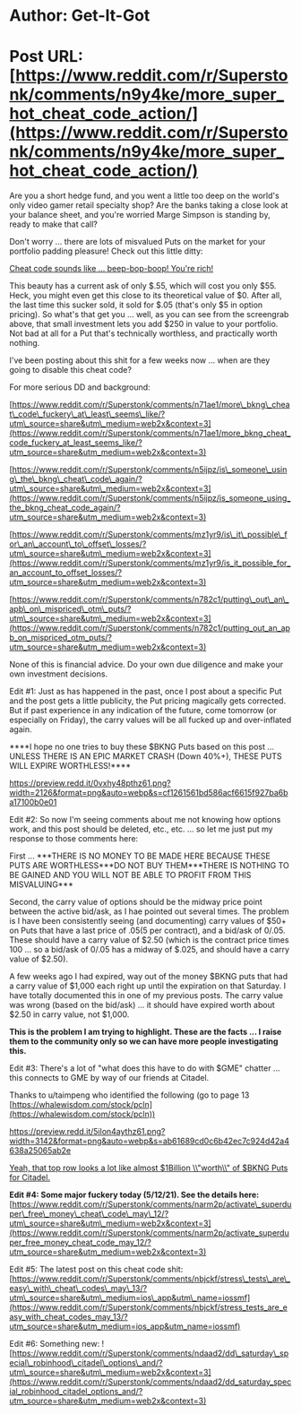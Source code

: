 # Author: Get-It-Got
# Post URL: [https://www.reddit.com/r/Superstonk/comments/n9y4ke/more_super_hot_cheat_code_action/](https://www.reddit.com/r/Superstonk/comments/n9y4ke/more_super_hot_cheat_code_action/)


Are you a short hedge fund, and you went a little too deep on the world's only video gamer retail specialty shop? Are the banks taking a close look at your balance sheet, and you're worried Marge Simpson is standing by, ready to make that call?

Don't worry ... there are lots of misvalued Puts on the market for your portfolio padding pleasure! Check out this little ditty:

[Cheat code sounds like ... beep-bop-boop! You're rich!](https://preview.redd.it/nzcz7regthz61.png?width=2128&format=png&auto=webp&s=93b735d0100cff673f08a183bd0288ded61f53d1)

This beauty has a current ask of only $.55, which will cost you only $55. Heck, you might even get this close to its theoretical value of $0. After all, the last time this sucker sold, it sold for $.05 (that's only $5 in option pricing). So what's that get you ... well, as you can see from the screengrab above, that small investment lets you add $250 in value to your portfolio. Not bad at all for a Put that's technically worthless, and practically worth nothing.

I've been posting about this shit for a few weeks now ... when are they going to disable this cheat code?

For more serious DD and background:

[https://www.reddit.com/r/Superstonk/comments/n71ae1/more\_bkng\_cheat\_code\_fuckery\_at\_least\_seems\_like/?utm\_source=share&utm\_medium=web2x&context=3](https://www.reddit.com/r/Superstonk/comments/n71ae1/more_bkng_cheat_code_fuckery_at_least_seems_like/?utm_source=share&utm_medium=web2x&context=3)

[https://www.reddit.com/r/Superstonk/comments/n5ijpz/is\_someone\_using\_the\_bkng\_cheat\_code\_again/?utm\_source=share&utm\_medium=web2x&context=3](https://www.reddit.com/r/Superstonk/comments/n5ijpz/is_someone_using_the_bkng_cheat_code_again/?utm_source=share&utm_medium=web2x&context=3)

[https://www.reddit.com/r/Superstonk/comments/mz1yr9/is\_it\_possible\_for\_an\_account\_to\_offset\_losses/?utm\_source=share&utm\_medium=web2x&context=3](https://www.reddit.com/r/Superstonk/comments/mz1yr9/is_it_possible_for_an_account_to_offset_losses/?utm_source=share&utm_medium=web2x&context=3)

[https://www.reddit.com/r/Superstonk/comments/n782c1/putting\_out\_an\_apb\_on\_mispriced\_otm\_puts/?utm\_source=share&utm\_medium=web2x&context=3](https://www.reddit.com/r/Superstonk/comments/n782c1/putting_out_an_apb_on_mispriced_otm_puts/?utm_source=share&utm_medium=web2x&context=3)

None of this is financial advice. Do your own due diligence and make your own investment decisions.

Edit #1: Just as has happened in the past, once I post about a specific Put and the post gets a little publicity, the Put pricing magically gets corrected. But if past experience in any indication of the future, come tomorrow (or especially on Friday), the carry values will be all fucked up and over-inflated again.

\*\*\*\*I hope no one tries to buy these $BKNG Puts based on this post ... UNLESS THERE IS AN EPIC MARKET CRASH (Down 40%+), THESE PUTS WILL EXPIRE WORTHLESS!\*\*\*\*

https://preview.redd.it/0vxhy48pthz61.png?width=2126&format=png&auto=webp&s=cf1261561bd586acf6615f927ba6ba17100b0e01

Edit #2: So now I'm seeing comments about me not knowing how options work, and this post should be deleted, etc., etc. ... so let me just put my response to those comments here:

First ... \*\*\*THERE IS NO MONEY TO BE MADE HERE BECAUSE THESE PUTS ARE WORTHLESS\*\*\*DO NOT BUY THEM\*\*\*THERE IS NOTHING TO BE GAINED AND YOU WILL NOT BE ABLE TO PROFIT FROM THIS MISVALUING\*\*\*

Second, the carry value of options should be the midway price point between the  active bid/ask, as I hae pointed out several times. The problem is I have been consistently seeing (and documenting) carry values of $50+ on Puts that have a last price of $.05 ($5 per contract), and a bid/ask of $0/$.05. These should have a carry value of $2.50 (which is the contract price times 100 ... so a bid/ask of $0/$.05 has a midway of $.025, and should have a carry value of $2.50).

A  few weeks ago I had expired, way out of the money $BKNG puts that had a  carry value of $1,000 each right up until the expiration on that  Saturday. I have totally documented this in one of my previous posts. The carry value was wrong (based on the bid/ask) ... it should have expired worth about $2.50 in carry value, not $1,000.

**This is the problem I am trying to highlight. These are the facts ... I raise them to the community only so we can have more people investigating this.**

Edit #3: There's a lot of "what does this have to do with $GME" chatter ... this connects to GME by way of our friends at Citadel.

Thanks to u/taimpeng who identified the following (go to page 13 [https://whalewisdom.com/stock/pcln](https://whalewisdom.com/stock/pcln))

https://preview.redd.it/5ilon4aythz61.png?width=3142&format=png&auto=webp&s=ab61689cd0c6b42ec7c924d42a4638a25065ab2e

[Yeah, that top row looks a lot like almost $1Billion \\\\"worth\\\\" of $BKNG Puts for Citadel.](https://preview.redd.it/n1hxvmczthz61.png?width=3140&format=png&auto=webp&s=79f8c187259c17b3caddc261aa51d96515dcadcd)

**Edit #4: Some major fuckery today (5/12/21). See the details here:** [https://www.reddit.com/r/Superstonk/comments/narm2p/activate\_superduper\_free\_money\_cheat\_code\_may\_12/?utm\_source=share&utm\_medium=web2x&context=3](https://www.reddit.com/r/Superstonk/comments/narm2p/activate_superduper_free_money_cheat_code_may_12/?utm_source=share&utm_medium=web2x&context=3)

Edit #5: The latest post on this cheat code shit: [https://www.reddit.com/r/Superstonk/comments/nbjckf/stress\_tests\_are\_easy\_with\_cheat\_codes\_may\_13/?utm\_source=share&utm\_medium=ios\_app&utm\_name=iossmf](https://www.reddit.com/r/Superstonk/comments/nbjckf/stress_tests_are_easy_with_cheat_codes_may_13/?utm_source=share&utm_medium=ios_app&utm_name=iossmf)

Edit #6: Something new: ![https://www.reddit.com/r/Superstonk/comments/ndaad2/dd\_saturday\_special\_robinhood\_citadel\_options\_and/?utm\_source=share&utm\_medium=web2x&context=3](https://www.reddit.com/r/Superstonk/comments/ndaad2/dd_saturday_special_robinhood_citadel_options_and/?utm_source=share&utm_medium=web2x&context=3)